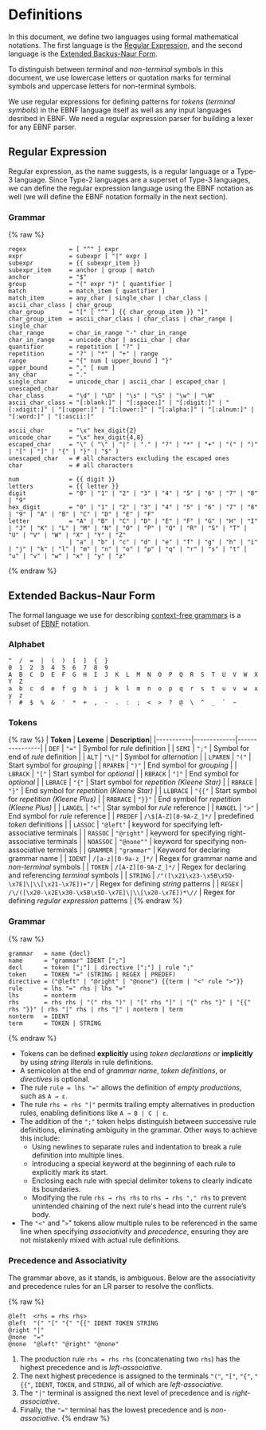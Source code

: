 # Definitions

In this document, we define two languages using formal mathematical notations.
The first language is the [Regular Expression](https://en.wikipedia.org/wiki/Regular_expression),
and the second language is the [Extended Backus-Naur Form](https://en.wikipedia.org/wiki/Extended_Backus%E2%80%93Naur_form).

To distinguish between *terminal* and *non-terminal* symbols in this document,
we use lowercase letters or quotation marks for terminal symbols and uppercase letters for non-terminal symbols.

We use regular expressions for defining patterns for *tokens* (*terminal symbols*)
in the EBNF language itself as well as any input languages desribed in EBNF.
We need a regular expression parser for building a lexer for any EBNF parser.

## Regular Expression

Regular expression, as the name suggests, is a regular language or a Type-3 language.
Since Type-2 languages are a superset of Type-3 languages,
we can define the regular expression language using the EBNF notation as well
(we will define the EBNF notation formally in the next section).

### Grammar

{% raw %}
```
regex            = [ "^" ] expr
expr             = subexpr [ "|" expr ]
subexpr          = {{ subexpr_item }}
subexpr_item     = anchor | group | match
anchor           = "$"
group            = "(" expr ")" [ quantifier ]
match            = match_item [ quantifier ]
match_item       = any_char | single_char | char_class | ascii_char_class | char_group
char_group       = "[" [ "^" ] {{ char_group_item }} "]"
char_group_item  = ascii_char_class | char_class | char_range | single_char
char_range       = char_in_range "-" char_in_range
char_in_range    = unicode_char | ascii_char | char
quantifier       = repetition [ "?" ]
repetition       = "?" | "*" | "+" | range
range            = "{" num [ upper_bound ] "}"
upper_bound      = "," [ num ]
any_char         = "."
single_char      = unicode_char | ascii_char | escaped_char | unescaped_char
char_class       = "\d" | "\D" | "\s" | "\S" | "\w" | "\W"
ascii_char_class = "[:blank:]" | "[:space:]" | "[:digit:]" | "[:xdigit:]" | "[:upper:]" | "[:lower:]" | "[:alpha:]" | "[:alnum:]" | "[:word:]" | "[:ascii:]"

ascii_char       = "\x" hex_digit{2}
unicode_char     = "\x" hex_digit{4,8}
escaped_char     = "\" ( "\" | "|" | "." | "?" | "*" | "+" | "(" | ")" | "[" | "]" | "{" | "}" | "$" )
unescaped_char   = # all characters excluding the escaped ones
char             = # all characters

num              = {{ digit }}
letters          = {{ letter }}
digit            = "0" | "1" | "2" | "3" | "4" | "5" | "6" | "7" | "8" | "9"
hex_digit        = "0" | "1" | "2" | "3" | "4" | "5" | "6" | "7" | "8" | "9" | "A" | "B" | "C" | "D" | "E" | "F"
letter           = "A" | "B" | "C" | "D" | "E" | "F" | "G" | "H" | "I" | "J" | "K" | "L" | "M" | "N" | "O" | "P" | "Q" | "R" | "S" | "T" | "U" | "V" | "W" | "X" | "Y" | "Z"
                 | "a" | "b" | "c" | "d" | "e" | "f" | "g" | "h" | "i" | "j" | "k" | "l" | "m" | "n" | "o" | "p" | "q" | "r" | "s" | "t" | "u" | "v" | "w" | "x" | "y" | "z"
```
{% endraw %}

## Extended Backus-Naur Form

The formal language we use for describing [context-free grammars](https://en.wikipedia.org/wiki/Context-free_grammar)
is a subset of [EBNF](https://en.wikipedia.org/wiki/Extended_Backus%E2%80%93Naur_form) notation.

### Alphabet

```
"  /  =  |  (  )  [  ]  {  }
0  1  2  3  4  5  6  7  8  9
A  B  C  D  E  F  G  H  I  J  K  L  M  N  O  P  Q  R  S  T  U  V  W  X  Y  Z
a  b  c  d  e  f  g  h  i  j  k  l  m  n  o  p  q  r  s  t  u  v  w  x  y  z
!  #  $  %  &  '  *  +  ,  -  .  :  ;  <  >  ?  @  \  ^  _  `  ~
```

### Tokens

{% raw %}
| **Token** | **Lexeme**  | **Description**|
|-----------|-------------|----------------|
| `DEF`     | `"="`  | Symbol for *rule* definition |
| `SEMI`    | `";"`  | Symbol for end of *rule* definition |
| `ALT`     | `"\|"` | Symbol for *alternation* |
| `LPAREN`  | `"("`  | Start symbol for *grouping* |
| `RPAREN`  | `")"`  | End symbol for *grouping* |
| `LBRACK`  | `"["`  | Start symbol for *optional* |
| `RBRACK`  | `"]"`  | End symbol for *optional* |
| `LBRACE`  | `"{"`  | Start symbol for *repetition (Kleene Star)* |
| `RBRACE`  | `"}"`  | End symbol for *repetition (Kleene Star)* |
| `LLBRACE` | `"{{"` | Start symbol for *repetition (Kleene Plus)* |
| `RRBRACE` | `"}}"` | End symbol for *repetition (Kleene Plus)* |
| `LANGEL`  | `"<"`  | Star symbol for *rule* reference |
| `RANGEL`  | `">"`  | End symbol for *rule* reference |
| `PREDEF`  | `/\$[A-Z][0-9A-Z_]*/` | predefined *token* definitions |
| `LASSOC`  | `"@left"`  | keyword for specifying left-associative terminals |
| `RASSOC`  | `"@right"` | keyword for specifying right-associative terminals |
| `NOASSOC` | `"@none""` | keyword for specifying non-associative terminals |
| `GRAMMER` | `"grammar"` | Keyword for declaring grammar name |
| `IDENT`   | `/[a-z][0-9a-z_]*/` | Regex for grammar name and *non-terminal* symbols |
| `TOKEN`   | `/[A-Z][0-9A-Z_]*/` | Regex for declaring and referencing *terminal* symbols |
| `STRING`  | `/"([\x21\x23-\x5B\x5D-\x7E]\|\\[\x21-\x7E])+"/` | Regex for defining *string* patterns |
| `REGEX`   | `/\/([\x20-\x2E\x30-\x5B\x5D-\x7E]\|\\[\x20-\x7E])*\//` | Regex for defining *regular expression* patterns |
{% endraw %}

### Grammar

{% raw %}
```
grammar   = name {decl}
name      = "grammar" IDENT [";"]
decl      = token [";"] | directive [";"] | rule ";"
token     = TOKEN "=" (STRING | REGEX | PREDEF)
directive = ("@left" | "@right" | "@none") {{term | "<" rule ">"}}
rule      = lhs "=" rhs | lhs "="
lhs       = nonterm
rhs       = rhs rhs | "(" rhs ")" | "[" rhs "]" | "{" rhs "}" | "{{" rhs "}}" | rhs "|" rhs | rhs "|" | nonterm | term
nonterm   = IDENT
term      = TOKEN | STRING
```
{% endraw %}

  - Tokens can be defined **explicitly** using *token declarations*
    or **implicitly** by using *string literals* in rule definitions.
  - A semicolon at the end of *grammar name*, *token definitions*, or *directives* is optional.
  - The rule `rule = lhs "="` allows the definition of *empty productions*, such as `A → ε`.
  - The rule `rhs = rhs "|"` permits trailing empty alternatives in production rules,
    enabling definitions like `A → B | C | ε`.
  - The addition of the `";"` token helps distinguish between successive rule definitions,
    eliminating ambiguity in the grammar. Other ways to achieve this include:
      - Using newlines to separate rules and indentation to break a rule definition into multiple lines.
      - Introducing a special keyword at the beginning of each rule to explicitly mark its start.
      - Enclosing each rule with special delimiter tokens to clearly indicate its boundaries.
      - Modifying the rule `rhs → rhs rhs` to `rhs → rhs "," rhs`
        to prevent unintended chaining of the next rule's head into the current rule’s body.
  - The `"<"` and "`>`" tokens allow multiple rules to be referenced in the same line when
    specifying *associativity* and *precedence*, ensuring they are not mistakenly mixed with actual rule definitions.

### Precedence and Associativity

The grammar above, as it stands, is ambiguous.
Below are the associativity and precedence rules for an LR parser to resolve the conflicts.

{% raw %}
```
@left  <rhs = rhs rhs>
@left  "(" "[" "{" "{{" IDENT TOKEN STRING
@right "|"
@none  "="
@none  "@left" "@right" "@none"
```

  1. The production rule `rhs = rhs rhs` (concatenating two `rhs`)
     has the highest precedence and is *left-associative*.
  2. The next highest precedence is assigned to the terminals
     `"("`, `"["`, `"{"`, `"{{"`, `IDENT`, `TOKEN`, and `STRING`, all of which are *left-associative*.
  3. The `"|"` terminal is assigned the next level of precedence and is *right-associative*.
  4. Finally, the `"="` terminal has the lowest precedence and is *non-associative*.
{% endraw %}
